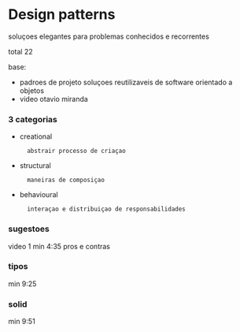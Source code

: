 # Design patterns

soluçoes elegantes para problemas conhecidos e recorrentes 

total 22 

base: 
+ padroes de projeto soluçoes reutilizaveis de software orientado a objetos 
+ video otavio miranda 

### 3 categorias 
+ creational
    
        abstrair processo de criaçao 
+ structural

        maneiras de composiçao 
+ behavioural

        interaçao e distribuiçao de responsabilidades

### sugestoes 

video 1 min 4:35 
pros e contras

### tipos 

min 9:25 

### solid 

min 9:51

